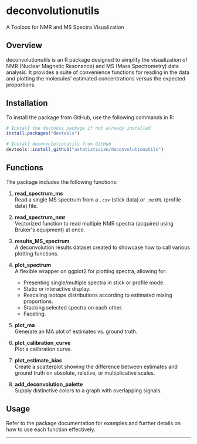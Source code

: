 
# deconvolutionutils

A Toolbox for NMR and MS Spectra Visualization

## Overview

deconvolutionutils is an R package designed to simplify the visualization of NMR (Nuclear Magnetic Resonance) and MS (Mass Spectrometry) data analysis. It provides a suite of convenience functions for reading in the data and plotting the molecules' estimated concentrations versus the expected proportions.

## Installation

To install the package from GitHub, use the following commands in R:

```R
# Install the devtools package if not already installed
install.packages("devtools")

# Install deconvolutionutils from GitHub
devtools::install_github("astatistician/deconvolutionutils")
```

## Functions

The package includes the following functions:

1. **read_spectrum_ms**  
   Read a single MS spectrum from a `.csv` (stick data) or `.mzXML` (profile data) file.

2. **read_spectrum_nmr**  
   Vectorized function to read multiple NMR spectra (acquired using Bruker's equipment) at once.

3. **results_MS_spectrum**  
   A deconvolution results dataset created to showcase how to call various plotting functions.

4. **plot_spectrum**  
   A flexible wrapper on ggplot2 for plotting spectra, allowing for:
   - Presenting single/multiple spectra in stick or profile mode.
   - Static or interactive display.
   - Rescaling isotope distributions according to estimated mixing proportions.
   - Stacking selected spectra on each other.
   - Faceting.
   
5. **plot_ma**  
   Generate an MA plot of estimates vs. ground truth.

6. **plot_calibration_curve**  
   Plot a calibration curve.

7. **plot_estimate_bias**  
   Create a scatterplot showing the difference between estimates and ground truth on absolute, relative, or multiplicative scales.

8. **add_deconvolution_palette**  
   Supply distinctive colors to a graph with overlapping signals.

## Usage

Refer to the package documentation for examples and further details on how to use each function effectively.

---
